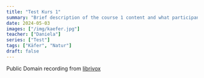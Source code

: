 ```yaml
---
title: "Test Kurs 1"
summary: "Brief description of the course 1 content and what participants can expect to learn."
date: 2024-05-03
images: ["/img/kaefer.jpg"]
teacher: ["Daniela"]
series: ["Test"]
tags: ["Käfer", "Natur"]
draft: false
---
```

Public Domain recording from [librivox](https://librivox.org/institutes-of-the-christian-religion-book-two-by-john-calvin/)
